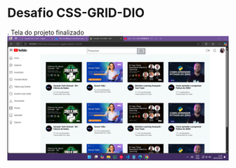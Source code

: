 # Desafio CSS-GRID-DIO

. Tela do projeto finalizado
![..](https://github.com/MarciaMoreno/CSS_DIO/blob/main/Desafio-Grid-CSS-DIO/Captura-da-tela-Projeto-Concluido.png?raw=true)
